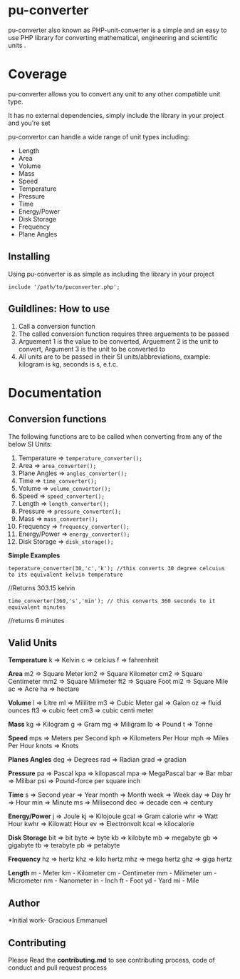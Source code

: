 # pu-converter
pu-converter also known as PHP-unit-converter is a simple and an easy to use PHP  library for converting mathematical, engineering and scientific units .

# Coverage
pu-converter allows you to convert any unit to any other compatible unit type.

It has no external dependencies, simply include the library in your project and you're set

pu-convertor can handle a wide range of unit types including: 

* Length
* Area
* Volume
* Mass
* Speed
* Temperature
* Pressure
* Time
* Energy/Power
* Disk Storage
* Frequency
* Plane Angles

## Installing
Using pu-converter is as simple as including the library in your project

```
include '/path/to/puconverter.php';
```

## Guildlines: How to use
1. Call a conversion function 
2. The called conversion function requires three arguements to be passed
3. Arguement 1 is the value to be converted, Arguement 2 is the unit to convert, Argument 3 is the unit to be converted to
4. All units are to be passed in their SI units/abbreviations, example: kilogram is kg, seconds is s, e.t.c.
     
    
      
# Documentation

## Conversion functions

The following functions are to be called when converting from any of the below SI Units:

1. Temperature => `temperature_converter();`
2. Area => `area_converter();`
3. Plane Angles => `angles_converter();`
4. Time => `time_converter();`
5. Volume => `volume_converter();`
6. Speed => `speed_converter();`
7. Length => `length_converter();`
8. Pressure => `pressure_converter();`
9. Mass => `mass_converter();`
10. Frequency => `frequency_converter();`
11. Energy/Power => `energy_converter();`
12. Disk Storage => `disk_storage();`

**Simple Examples**
```
teperature_converter(30,'c','k'); //this converts 30 degree celcuius to its equivalent kelvin temperature
```
//Returns 303.15 kelvin
```
time_converter(360,'s','min'); // this converts 360 seconds to it equivalent minutes
```
//returns 6 minutes

## Valid Units

 **Temperature** 
 k => Kelvin
 c => celcius
 f => fahrenheit
 
 **Area**
 m2 => Square Meter
 km2 => Square Kilometer
 cm2 => Square Centimeter
 mm2 => Square Milimeter
 ft2 => Square Foot
 mi2 => Square Mile
 ac => Acre
 ha => hectare
 
 **Volume**
 l => Litre
 ml => Mililitre
 m3 => Cubic Meter
 gal => Galon
 oz => fluid ounces
 ft3 => cubic feet
 cm3 => cubic centi meter
 
 **Mass**
 kg => Kilogram
 g => Gram
 mg => Miligram
 lb => Pound
 t =>  Tonne
 
 **Speed**
 mps => Meters per Second
 kph => Kilometers Per Hour
 mph => Miles Per Hour
 knots => Knots
 
 **Planes Angles**
 deg => Degrees
 rad => Radian
 grad => gradian
 
 **Pressure**
 pa => Pascal
 kpa => kilopascal
 mpa => MegaPascal
 bar => Bar
 mbar => Milibar
 psi => Pound-force per square inch
 
 **Time**
 s => Second
 year => Year 
 month => Month
 week => Week
 day => Day
 hr => Hour
 min => Minute
 ms => Milisecond
 dec => decade
 cen => century
 
 **Energy/Power**
 j => Joule
 kj => Kilojoule
 gcal => Gram calorie
 whr => Watt Hour
 kwhr => Kilowatt Hour
 ev => Electronvolt
 kcal => kilocalorie
 
 **Disk Storage**
 bit => bit
 byte => byte
 kb => kilobyte
 mb => megabyte
 gb => gigabyte
 tb => terabyte
 pb => petabyte
 
 **Frequency**
 hz => hertz
 khz => kilo hertz
 mhz => mega hertz
 ghz => giga hertz
 
 
 **Length**
m - Meter
km - Kilometer
cm - Centimeter
mm - Milimeter
um - Micrometer
nm - Nanometer
in - Inch
ft - Foot
yd - Yard
mi - Mile

## Author
*Initial work- Gracious Emmanuel

## Contributing
Please Read the **contributing.md** to see contributing process, code of conduct and pull request process



     




